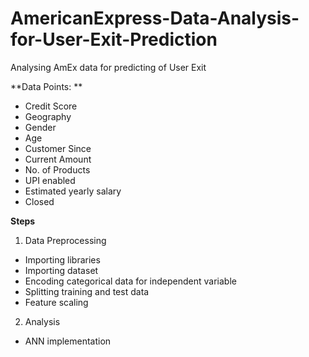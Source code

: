 # AmericanExpress-Data-Analysis-for-User-Exit-Prediction
Analysing AmEx data for predicting of User Exit

**Data Points: **
-	Credit Score
-	Geography
-	Gender
-	Age
-	Customer Since
-	Current Amount
-	No. of Products
-	UPI enabled
-	Estimated yearly salary
-	Closed
  
**Steps**
1.	Data Preprocessing
-	Importing libraries
-	Importing dataset
-	Encoding categorical data for independent variable
-	Splitting training and test data
-	Feature scaling
2.	Analysis
-	ANN implementation

